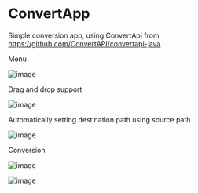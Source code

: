 # ConvertApp

Simple conversion app, using ConvertApi from https://github.com/ConvertAPI/convertapi-java

Menu

![image](https://user-images.githubusercontent.com/92272600/164516005-9de66b81-49f9-48d1-a5b3-9e97f550f065.png)


Drag and drop support

![image](https://user-images.githubusercontent.com/92272600/164516133-c10f8eed-6061-40f3-9f79-b45d0d70c16b.png)


Automatically setting destination path using source path

![image](https://user-images.githubusercontent.com/92272600/164516307-c679b9f5-ea35-4d45-9743-5ff223b8d51d.png)

Conversion

![image](https://user-images.githubusercontent.com/92272600/164516426-029291d4-65fd-4fe1-b43c-de81faaabdf5.png)

![image](https://user-images.githubusercontent.com/92272600/164516487-0c36cecf-d96f-427f-81e1-1f5d99fe9835.png)

